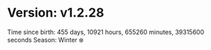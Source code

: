 # Version: v1.2.28
Time since birth: 455 days, 10921 hours, 655260 minutes, 39315600 seconds
Season: Winter ❄️

